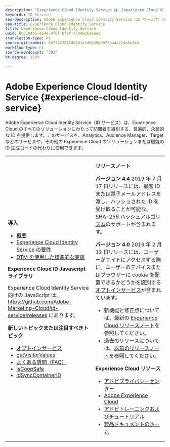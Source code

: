 ```yaml
---
description: 'Experience Cloud Identity Service は、Experience Cloud のすべてのソリューションにわたって訪問者を識別する、普遍的、永続的な ID を提供します。 '
keywords: ID Service
seo-description: Adobe Experience Cloud Identity Service（ID サービス）は、Experience Cloud のすべてのソリューションにわたって訪問者を識別する、普遍的、永続的な ID を提供します。このサービスを、Analytics、Audience Manager、Target などのサービスや、その他の Experience Cloud のソリューションまたは機能の ID 生成コードの代わりに使用できます。
seo-title: Experience Cloud Identity Service
title: Experience Cloud Identity Service
uuid: b68194b5-e549-4f6f-bfaf-7744926aeaac
translation-type: ht
source-git-commit: 6e77622817d9881efd9039d9073ba4ae14e8e14e
workflow-type: ht
source-wordcount: '303'
ht-degree: 100%

---
```



# Adobe Experience Cloud Identity Service {#experience-cloud-id-service}

Adobe Experience Cloud Identity Service（ID サービス）は、Experience Cloud のすべてのソリューションにわたって訪問者を識別する、普遍的、永続的な ID を提供します。このサービスを、Analytics、Audience Manager、Target などのサービスや、その他の Experience Cloud のソリューションまたは機能の ID 生成コードの代わりに使用できます。

<table id="table_5E612F746A704FE095B809A013EE977F" class="simpletable"> 
 <tbody> 
  <tr> 
   <td colname="col1"> <p> <b>導入</b> </p> <p> 
     <ul id="ul_D5EC6A54A03F4AB595B588116A7C1296"> 
      <li id="li_845F6DE25A1241439BCDCBC00459D7EB"> <a href="introduction/overview.md" format="dita" scope="local"> 概要 </a> </li> 
      <li id="li_47F399E1D4AF4F08BD647DF01A423BA7"> <a href="reference/requirements.md" format="dita" scope="local">Experience Cloud Identity Service の要件</a> </li> 
      <li id="li_CBEEE79B45644F28A52B58DDF23DAD4F"> <a href="implementation-guides/standard.md#concept-89cd0199a9634fc48644f2d61e3d2445" format="dita" scope="local"> DTM を使用した標準的な実装 </a> </li> 
     </ul> </p> <p><b>Experience Cloud ID Javascript ライブラリ</b> </p> <p>Experience Cloud Identity Service 向けの JavaScript は、<a href="https://github.com/Adobe-Marketing-Cloud/id-service/releases" format="https" scope="external">https://github.com/Adobe-Marketing-Cloud/id-service/releases</a> にあります。 </p> <p> <b>新しいトピックまたは注目すべきトピック</b> </p> <p> 
     <ul id="ul_B0A25B6827734D55BB1E20D12334AC21"> 
      <li id="li_A66924F4948F4A5ABA545A89A28A6F6A"><a href="implementation-guides/opt-in-service/optin-overview.md#concept-f9b5db0d27a245fbadd3e19162319360" format="dita" scope="local">オプトインサービス</a> </li> 
      <li id="li_92D49CB788AD478EA74BCF5328CB9A14"> <a href="library/get-set/getvisitorvalues.md#reference-b8c9e17c170c4291829a792df46ce279" format="dita" scope="local"> getVisitorValues </a> </li> 
      <li id="li_9E512C6DD15C46C3ABD06ACD60D97E4A"> <a href="faq-intro/faq-intro.md" format="dita" scope="local"> よくある質問（FAQ） </a> </li> 
      <li id="li_B28082F3D075413D89E5AFB718657E17"> <a href="library/function-vars/coopsafe.md#reference-7fbed36f38a048d1a5883c53d430ddf4" format="dita" scope="local"> isCoopSafe </a> </li> 
      <li id="li_7744A4898EA542B9BF009D2066810050"> <a href="library/function-vars/idsyncontainerid.md#reference-5cfbed2240fa4def90f535f017a36015" format="dita" scope="local"> idSyncContainerID </a> </li> 
     </ul> </p> 
     <!-- 
     <p> <b>Announcements:</b> </p> 
     <p> <p>Important:  ID service support for Internet Explorer 6, 7, and 8 is deprecated and will be discontinued in a future release. </p> </p> 
     --> </td> 
   <td colname="col2"> <p> <b>リリースノート</b> </p> <p><b>バージョン 4.4</b> 2019 年 7 月 17 日リリースには、顧客 ID または電子メールアドレスを渡し、ハッシュされた ID を受け取ることが可能な、<a href="reference/hashing-support.md" format="dita" scope="local">SHA-256 ハッシュアルゴリズム</a>のサポートが含まれます。</p><p><b>バージョン 4.0</b> 2019 年 2 月 12 日リリースには、ユーザーがサイトにアクセスする際に、ユーザーのデバイスまたはブラウザーに cookie を配置できるかどうかを識別する<a href="implementation-guides/opt-in-service/optin-overview.md#concept-f9b5db0d27a245fbadd3e19162319360" format="dita" scope="local">オプトインサービス</a>が含まれています。 </p> <p> 
     <ul id="ul_4F06F170F214492780C7D25A069F799F"> 
      <li id="li_45A7CD556FE44F4DAB035C736A058F36"> 新機能と修正点については、最新の <a href="https://docs.adobe.com/content/help/ja-JP/release-notes/experience-cloud/current.html" format="https" scope="external">Experience Cloud リリースノート</a>を参照してください。 </li> 
      <li id="li_10CC4FBFEFC947CA9AD15F52D9715257">過去のリリースについては、<a href="https://docs.adobe.com/content/help/ja-JP/release-notes/experience-cloud/current.html" format="html" scope="external">以前のリリースノート</a>を参照してください。 </li> 
     </ul> </p> <p> <b>Experience Cloud リソース</b> </p> <p> 
     <ul id="ul_E30EC96BDC624B5591F0470D430B7F41"> 
      <li id="li_F3A5CCFAE0F247CEB41A03CA8E03106B"> <a href="http://www.adobe.com/jp/privacy.html" format="http" scope="external"> アドビプライバシーセンター</a> </li> 
      <li id="li_A54C1EB170EA4B8FA6A81B90AB0C39DD"> <a href="https://docs.adobe.com/content/help/ja-JP/experience-cloud/user-guides/home.html" scope="external" format="http"> Adobe Experience Cloud</a> </li> 
      <li id="li_1938F7044F544481A6CC0F45CC22B80A"> <a href="http://helpx.adobe.com/jp/learning.html?promoid=KAUDK" scope="external" format="http"> アドビトレーニングおよびチュートリアル</a> </li> 
      <li id="li_C71459E0D1464C05B8B9387C43541F17"> <a href="https://helpx.adobe.com/jp/support/experience-cloud.html" scope="external" format="https"> 製品ドキュメントのホーム</a> </li> 
     </ul> </p> </td> 
  </tr> 
 </tbody> 
</table>

